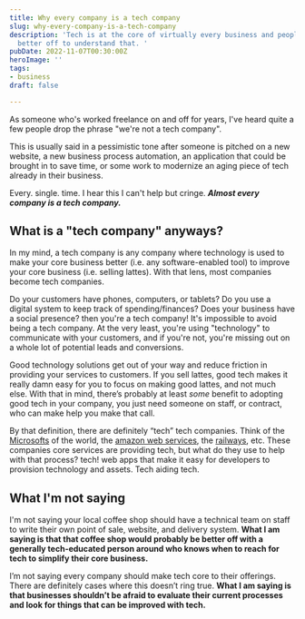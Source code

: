 ```yaml
---
title: Why every company is a tech company
slug: why-every-company-is-a-tech-company
description: 'Tech is at the core of virtually every business and people would be
  better off to understand that. '
pubDate: 2022-11-07T00:30:00Z
heroImage: ''
tags:
- business
draft: false

---
```

As someone who's worked freelance on and off for years, I've heard quite a few people drop the phrase "we're not a tech company".

This is usually said in a pessimistic tone after someone is pitched on a new website, a new business process automation, an application that could be brought in to save time, or some work to modernize an aging piece of tech already in their business.

Every. single. time. I hear this I can't help but cringe. **_Almost every company is a tech company._** 

## What is a "tech company" anyways?

In my mind, a tech company is any company where technology is used to make your core business better (i.e. any software-enabled tool) to improve your core business (i.e. selling lattes). With that lens, most companies become tech companies. 

Do your customers have phones, computers, or tablets? Do you use a digital system to keep track of spending/finances? Does your business have a social presence? then you're a tech company! It's impossible to avoid being a tech company. At the very least, you're using "technology" to communicate with your customers, and if you're not, you're missing out on a whole lot of potential leads and conversions.

Good technology solutions get out of your way and reduce friction in providing your services to customers. If you sell lattes, good tech makes it really damn easy for you to focus on making good lattes, and not much else. With that in mind, there’s probably at least _some_ benefit to adopting good tech in your company, you just need someone on staff, or contract, who can make help you make that call. 

By that definition, there are definitely “tech” tech companies. Think of the [Microsofts](https://microsoft.com) of the world, the [amazon web services](https://aws.amazon.com/), the [railways](https://railway.app), etc. These companies core services are providing tech, but what do they use to help with that process? tech! web apps that make it easy for developers to provision technology and assets. Tech aiding tech. 

## What I'm not saying

I'm not saying your local coffee shop should have a technical team on staff to write their own point of sale, website, and delivery system. **What I am saying is that that coffee shop would probably be better off with a generally tech-educated person around who knows when to reach for tech to simplify their core business.**

I’m not saying every company should make tech core to their offerings. There are definitely cases where this doesn’t ring true. **What I am saying is that businesses shouldn’t be afraid to evaluate their current processes and look for things that can be improved with tech.** 